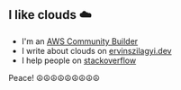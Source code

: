 ## I like clouds ☁️

* I'm an [AWS Community Builder](https://aws.amazon.com/developer/community/community-builders/)
* I write about clouds on [ervinszilagyi.dev](https://ervinszilagyi.dev)
* I help people on [stackoverflow](https://stackoverflow.com/users/7661119/ervin-szilagyi)

Peace!
☮☮☮☮☮☮☮☮☮
